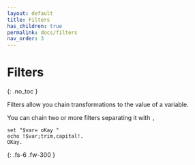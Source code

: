 ```yaml
---
layout: default
title: Filters
has_children: true
permalink: docs/filters
nav_order: 3
---
```


# Filters
{: .no_toc }

Filters allow you chain transformations to the value of a variable.

You can chain two or more filters separating it with `,`

```batch
set "$var= oKay "
echo !$var;trim,capital!.
OKay.
```

{: .fs-6 .fw-300 }
